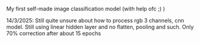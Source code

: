 My first self-made image classification model (with help ofc ;) )

14/3/2025: Still quite unsure about how to process rgb 3 channels, cnn model. Still using linear hidden layer and no flatten, pooling and such. Only 70% correction after about 15 epochs

